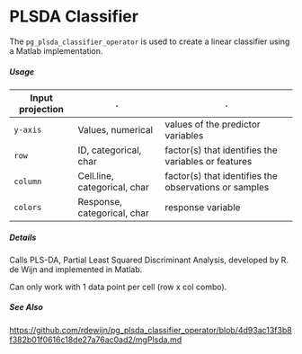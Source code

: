 # PLSDA Classifier

The `pg_plsda_classifier_operator` is used to create a linear classifier using a Matlab implementation.

##### Usage

Input projection|.|.
---|---|---
`y-axis`        | Values, numerical | values of the predictor variables 
`row`           | ID, categorical, char| factor(s) that identifies the variables or features
`column`        | Cell.line, categorical, char| factor(s) that identifies the observations or samples 
`colors`        | Response, categorical, char | response variable



##### Details

Calls PLS-DA, Partial Least Squared Discriminant Analysis, developed by R. de Wijn and implemented in Matlab.

Can only work with 1 data point per cell (row x col combo).

##### See Also
https://github.com/rdewijn/pg_plsda_classifier_operator/blob/4d93ac13f3b8f382b01f0616c18de27a76ac0ad2/mgPlsda.md



